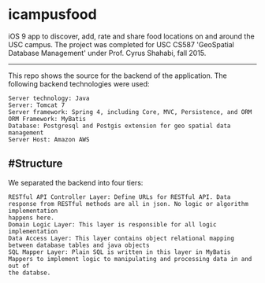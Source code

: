 icampusfood
===========
iOS 9 app to discover, add, rate and share food locations on and around the USC campus. The project was completed for USC CS587 
'GeoSpatial Database Management' under Prof. Cyrus Shahabi, fall 2015. 

----------------------------------------------------------------------------------------------------------------------------------
This repo shows the source for the backend of the application. The following backend technologies were used:
```
Server technology: Java
Server: Tomcat 7 
Server framework: Spring 4, including Core, MVC, Persistence, and ORM
ORM Framework: MyBatis
Database: Postgresql and Postgis extension for geo spatial data management
Server Host: Amazon AWS
```

#Structure
----------------------------------------------------------------------------------------------------------------------------------

We separated the backend into four tiers: 
```
RESTful API Controller Layer: Define URLs for RESTful API. Data response from RESTful methods are all in json. No logic or algorithm implementation
happens here.
Domain Logic Layer: This layer is responsible for all logic implementation
Data Access Layer: This layer contains object relational mapping between database tables and java objects
SQL Mapper Layer: Plain SQL is written in this layer in MyBatis Mappers to implement logic to manipulating and processing data in and out of
the databse.
```




